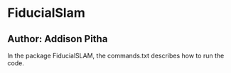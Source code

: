 # FiducialSlam
## Author: Addison Pitha

In the package FiducialSLAM, the commands.txt describes how to run the code.


